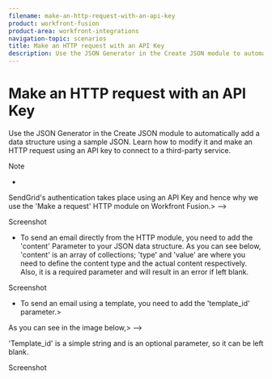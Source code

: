 ```yaml
---
filename: make-an-http-request-with-an-api-key
product: workfront-fusion
product-area: workfront-integrations
navigation-topic: scenarios
title: Make an HTTP request with an API Key
description: Use the JSON Generator in the Create JSON module to automatically add a data structure using a sample JSON. Learn how to modify it and make an HTTP request using an API key to connect to a third-party service.
---
```


# Make an HTTP request with an API Key

Use the JSON Generator in the Create JSON module to automatically add a data structure using a sample JSON. Learn how to modify it and make an HTTP request using an API key to connect to a third-party service.

<!--
In this tutorial, we have used SendGrid and have shown how to do the following:
-->

<!--
Connect to SendGrid over HTTP Send an email using SendGrid directly from the HTTP module on Workfront Fusion Send an email using a template on SendGrid
-->

>[!NOTE]
>
>* >
>  <!-->
>  SendGrid's authentication takes place using an API Key and hence why we use the 'Make a request' HTTP module on Workfront Fusion.>
>  -->
>  Screenshot
>
>* To send an email directly from the HTTP module, you need to add the 'content' Parameter to your JSON data structure. As you can see below, 'content' is an array of collections; 'type' and 'value' are where you need to define the content type and the actual content respectively. Also, it is a required parameter and will result in an error if left blank.
>
>  Screenshot
>
>* To send an email using a template, you need to add the 'template_id' parameter.>
>  <!-->
>  As you can see in the image below,>
>  -->
>  'Template_id' is a simple string and is an optional parameter, so it can be left blank.
>
>  Screenshot
>

<!--
Video Tutorial:
-->

<!--
Video
-->

<!--
You can refer to the SendGrid API Docs here.
-->

<!--
Please note that Workfront Fusion only supports V3 of the SendGrid API.
-->

